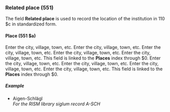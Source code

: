 ### Related place (551)

The field **Related place** is used to record the location of the institution in 110 $c in standardized form.

#### Place (551 $a)

Enter the city, village, town, etc. Enter the city, village, town, etc. Enter the city, village, town, etc. Enter the city, village, town, etc. Enter the city, village, town, etc. This field is linked to the **Places** index through $0. Enter the city, village, town, etc. Enter the city, village, town, etc. Enter the city, village, town, etc. Enter the city, village, town, etc. This field is linked to the **Places** index through $0.

##### Example

- Aigen-Schlägl  
  _For the RISM library siglum record A-SCH_
